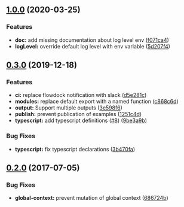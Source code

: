 ## [1.0.0](https://github.com/ekino/node-logger/compare/v0.3.0...v1.0.0) (2020-03-25)


### Features

* **doc:** add missing documentation about log level env ([f071ca4](https://github.com/ekino/node-logger/commit/f071ca4ec160350f25c5dff4dec044d92c77d47e))
* **logLevel:** override default log level with env variable ([5d207f4](https://github.com/ekino/node-logger/commit/5d207f4aa4ae2da220137a1753ea9967b2ce12d3))

## [0.3.0](https://github.com/ekino/node-logger/compare/v0.2.0...v0.3.0) (2019-12-18)


### Features

* **ci:** replace flowdock notification with slack ([d5e281c](https://github.com/ekino/node-logger/commit/d5e281c413b30fa26ac8767312be4893637a1d06))
* **modules:** replace default export with a named function ([c868c6d](https://github.com/ekino/node-logger/commit/c868c6d00d35155fb3c60b65cd8598392fc78b7a))
* **output:** Support multiple outputs ([3e598f6](https://github.com/ekino/node-logger/commit/3e598f62acbbd39f9a5e93f9e322ff981690a830))
* **publish:** prevent publication of examples ([1251c4d](https://github.com/ekino/node-logger/commit/1251c4d6247fc78fc3fd9228a1fbf6ca15038f20))
* **typescript:** add typescript definitions ([#8](https://github.com/ekino/node-logger/issues/8)) ([9be3a9b](https://github.com/ekino/node-logger/commit/9be3a9bf7906c33408875a7ade86442729284176))


### Bug Fixes

* **typescript:** fix typescript declarations ([3b470fa](https://github.com/ekino/node-logger/commit/3b470fab9de160c098665f3aceab220fff5a4711))

## [0.2.0](https://github.com/ekino/node-logger/compare/686724b43bc398c9ddf6fcd62ab515c377e4cb51...v0.2.0) (2017-07-05)


### Bug Fixes

* **global-context:** prevent mutation of global context ([686724b](https://github.com/ekino/node-logger/commit/686724b43bc398c9ddf6fcd62ab515c377e4cb51))


